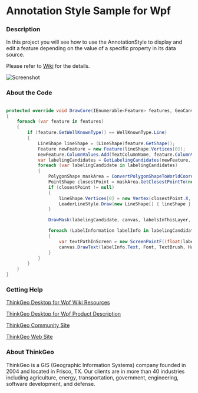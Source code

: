# Annotation Style Sample for Wpf

### Description

In this project you will see how to use the AnnotationStyle to display and edit a feature depending on the value of a specific property in its data source.

Please refer to [Wiki](http://wiki.thinkgeo.com/wiki/thinkgeo_desktop_for_wpf) for the details.

![Screenshot](https://github.com/ThinkGeo/AnnotationStyleSample-ForWpf/blob/master/Screenshot.gif)

### About the Code

```csharp
       
protected override void DrawCore(IEnumerable<Feature> features, GeoCanvas canvas, Collection<SimpleCandidate> labelsInThisLayer, Collection<SimpleCandidate> labelsInAllLayers)
{
    foreach (var feature in features)
    {
        if (feature.GetWellKnownType() == WellKnownType.Line)
        {
            LineShape lineShape = (LineShape)feature.GetShape();
            Feature newFeature = new Feature(lineShape.Vertices[0]);
            newFeature.ColumnValues.Add(TextColumnName, feature.ColumnValues[TextColumnName]);
            var labelingCandidates = GetLabelingCandidates(newFeature, canvas, Font, XOffsetInPixel, YOffsetInPixel, RotationAngle);
            foreach (var labelingCandidate in labelingCandidates)
            {
                PolygonShape maskArea = ConvertPolygonShapeToWorldCoordinate(labelingCandidate.ScreenArea, canvas.CurrentWorldExtent, canvas.Width, canvas.Height);
                PointShape closestPoint = maskArea.GetClosestPointTo(new PointShape(lineShape.Vertices[1]), canvas.MapUnit);
                if (closestPoint != null)
                {
                    lineShape.Vertices[0] = new Vertex(closestPoint.X, closestPoint.Y);
                    LeaderLineStyle.Draw(new LineShape[] { lineShape }, canvas, labelsInThisLayer, labelsInAllLayers);
                }

                DrawMask(labelingCandidate, canvas, labelsInThisLayer, labelsInAllLayers);

                foreach (LabelInformation labelInfo in labelingCandidate.LabelInformation)
                {
                    var textPathInScreen = new ScreenPointF((float)labelInfo.PositionInScreenCoordinates.X, (float)labelInfo.PositionInScreenCoordinates.Y);
                    canvas.DrawText(labelInfo.Text, Font, TextBrush, HaloPen, new ScreenPointF[] { textPathInScreen }, DrawingLevel, 0, 0, DrawingTextAlignment.Default, (float)labelInfo.RotationAngle);
                }
            }
        }
    }
}

```

### Getting Help

[ThinkGeo Desktop for Wpf Wiki Resources](http://wiki.thinkgeo.com/wiki/thinkgeo_desktop_for_wpf)

[ThinkGeo Desktop for Wpf Product Description](https://thinkgeo.com/ui-controls#desktop-platforms)

[ThinkGeo Community Site](http://community.thinkgeo.com/)

[ThinkGeo Web Site](http://www.thinkgeo.com)

### About ThinkGeo
ThinkGeo is a GIS (Geographic Information Systems) company founded in 2004 and located in Frisco, TX. Our clients are in more than 40 industries including agriculture, energy, transportation, government, engineering, software development, and defense.
